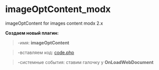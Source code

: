 # imageOptContent_modx
imageOptContent for images content modx 2.x

**Создаем новый плагин:**

> -имя: **imageOptContent**

> -вставляем код: [code.php](https://github.com/vectorserver/imageOptContent_modx/blob/master/code  "link")

> -системные события: ставим галочку  у **OnLoadWebDocument**
